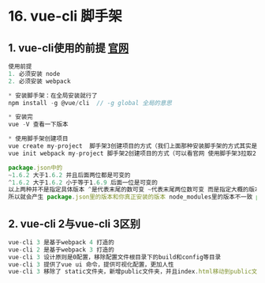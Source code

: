 # 16. vue-cli 脚手架

## 1. vue-cli使用的前提  [官网](https://cli.vuejs.org/zh/guide/)

```js
使用前提
1. 必须安装 node
2. 必须安装 webpack

* 安装脚手架：在全局安装就行了
npm install -g @vue/cli  // -g global 全局的意思

* 安装完
vue -V 查看一下版本

* 使用脚手架创建项目
vue create my-project  脚手架3创建项目的方式（我们上面那种安装脚手架的方式其实是安装的脚手架3）
vue init webpack my-project 脚手架2创建项目的方式（可以看官网 使用脚手架3拉取2.x的模板，就可以使用cli2的方式来创建项目）

package.json中的 
~1.6.2 大于1.6.2 并且后面两位都是可变的
^1.6.2 大于1.6.2 小于等于1.6.9 后面一位是可变的
以上两种并不是指定具体版本 ^是代表末尾的数可变 ~代表末尾两位数可变 而是指定大概的版本
所以就会产生 package.json里的版本和你真正安装的版本 node_modules里的版本不一致 package.lock.json就是映射 代表真实安装的版本
```



## 2. vue-cli 2与vue-cli 3区别

```js
vue-cli 3 是基于webpack 4 打造的
vue-cli 2 是基于webpack 3 打造的
vue-cli 3 设计原则是0配置，移除配置文件根目录下的build和config等目录
vue-cli 3 提供了vue ui 命令，提供可视化配置，更加人性
vue-cli 3 移除了 static文件夹，新增public文件夹，并且index.html移动到public文件夹中国
```

